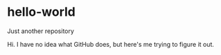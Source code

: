 # hello-world
Just another repository

Hi. I have no idea what GitHub does, but here's me trying to figure it out.
